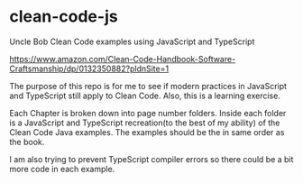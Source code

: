 # clean-code-js
Uncle Bob Clean Code examples using JavaScript and TypeScript

https://www.amazon.com/Clean-Code-Handbook-Software-Craftsmanship/dp/0132350882?pldnSite=1

The purpose of this repo is for me to see if modern practices in JavaScript and TypeScript still apply to Clean Code. Also, this is a learning exercise.

Each Chapter is broken down into page number folders. Inside each folder is a JavaScript and TypeScript recreation(to the best of my ability) of the Clean Code Java examples. The examples should be the in same order as the book.

I am also trying to prevent TypeScript compiler errors so there could be a bit more code in each example.
